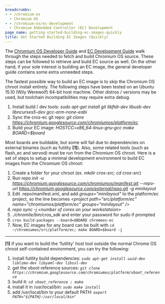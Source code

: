 ```yaml
---
breadcrumbs:
- - /chromium-os
  - Chromium OS
- - /chromium-os/ec-development
  - Chromium Embedded Controller (EC) Development
page_name: getting-started-building-ec-images-quickly
title: Get Started Building EC Images (Quickly)
---
```


The [Chromium OS Developer Guide](/chromium-os/developer-guide) and [EC
Development
Guide](https://chromium.googlesource.com/chromiumos/platform/ec/+/HEAD/README.md)
walk through the steps needed to fetch and build Chromium OS source. These steps
can be followed to retrieve and build EC source as well. On the other hand, if
your sole interest is building an EC image, the general developer guide contains
some extra unneeded steps.

The fastest possible way to build an EC image is to skip the Chromium OS chroot
install entirely. The following steps have been tested on an Ubuntu 15.10 (Wily
Werewolf) 64-bit host machine. Other distros / versions may be used, but
toolchain incompatibilities may require extra debug.

1.  Install build / dev tools: *sudo apt-get install git libftdi-dev
            libusb-dev libncurses5-dev gcc-arm-none-eabi*
2.  Sync the cros-ec git repo: *git clone
            https://chromium.googlesource.com/chromiumos/platform/ec*
3.  Build your EC image: **HOSTCC=x86_64-linux-gnu-gcc* make
            BOARD=$board*

Most boards are buildable, but some will fail due to dependencies on external
binaries (such as futility **\[1\]**). Also, some related tools (such as
flash_ec and servod) must be run from the Chromium OS chroot. Here is a set of
steps to setup a minimal development environment to build EC images from the
Chromium OS chroot:

1.  Create a folder for your chroot (ex. *mkdir cros-src; cd cros-src*)
2.  Run *repo init -u
            https://chromium.googlesource.com/chromiumos/manifest.git --repo-url
            https://chromium.googlesource.com/external/repo.git -g minilayout*
3.  Edit .repo/manifest.xml, and add *groups="minilayout"* to the
            platform/ec project, so the line becomes *&lt;project
            path="src/platform/ec" name="chromiumos/platform/ec"
            groups="minilayout" /&gt;*
4.  *repo sync -j &lt;number of cores on your workstatsion&gt;*
5.  *./chromite/bin/cros_sdk* and enter your password for sudo if
            prompted
6.  `cros build-packages --board=$BOARD chromeos-ec`
7.  Now, EC images for any board can be built with
    `cd ~/chromiumos/src/platform/ec; make BOARD=$board -j`

---

**\[1\]** if you want to build the 'futility' host tool outside the normal
Chrome OS chroot self-contained environment, you can try the following:

1.  install futility build dependencies: *`sudo apt-get install uuid-dev
            liblzma-dev libyaml-dev libssl-dev`*
2.  get the vboot reference sources: *`git clone
            https://chromium.googlesource.com/chromiumos/platform/vboot_reference`*
3.  build it: *`cd vboot_reference ; make`*
4.  install it in /usr/local/bin: *`sudo make install`*
5.  add /usr/local/bin to your default PATH: *`export
            PATH="${PATH}:/usr/local/bin"`*
